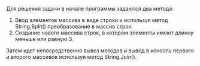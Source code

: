 Для решения задачи в начале программы задаются два метода:
1. Ввод элементов массива в виде строки и используя метод String.Split() преобразование в массив строк.
2. Создание нового массива строк, в котором элементы имеют длинну меньше или равную 3.

Затем идет непосредственно вывоз методов и вывод в консоль первого и второго массивов используя метод String.Join().